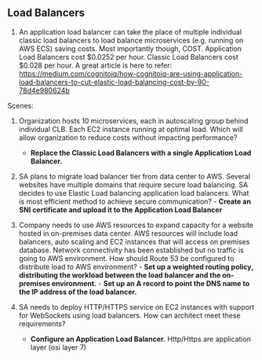 ## Load Balancers

1. An application load balancer can take the place of multiple individual classic load balancers to load balance microservices (e.g. running on AWS ECS) saving costs.
Most importantly though, COST. Application Load Balancers cost $0.0252 per hour. Classic Load Balancers cost $0.028 per hour. A great article is here to refer: https://medium.com/cognitoiq/how-cognitoiq-are-using-application-load-balancers-to-cut-elastic-load-balancing-cost-by-90-78d4e980624b

Scenes:

1. Organization hosts 10 microservices, each in autoscaling group behind individual CLB. Each EC2 instance running at optimal load. Which will allow organization to reduce costs without impacting performance?
    - **Replace the Classic Load Balancers with a single Application Load Balancer.**

2. SA plans to migrate load balancer tier from data center to AWS. Several websites have multiple domains that require secure load balancing. SA decides to use Elastic Load balancing application load balancers. What is most efficient method to achieve secure communication?
       - **Create an SNI certificate and upload it to the Application Load Balancer**

3. Company needs to use AWS resources to expand capacity for a website hosted in on-premises data center. AWS resources will include load balancers, auto scaling and EC2 instances that will access on premises database. Network connectivity has been established but no traffic is going to AWS environment. How should Route 53 be configured to distribute load to AWS environment?
       - **Set up a weighted routing policy, distributing the workload between the load balancer and the on-premises environment.**
       - **Set up an A record to point the DNS name to the IP address of the load balancer.**

4. SA needs to deploy HTTP/HTTPS service on EC2 instances with support for WebSockets using load balancers. How can architect meet these requirements?
      - **Configure an Application Load Balancer.**
Http/Https are application layer (osi layer 7) 

